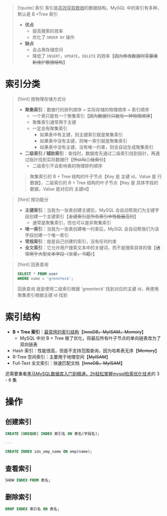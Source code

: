 
>[!quote] 索引
>索引是<u>高效获取数据</u>的数据结构，MySQL 中的索引有多种，默认是 B
>+Tree 索引
>
>- **优点**
> 	- 提高搜索的效率
> 	- 优化了 `ORDER BY` 操作
> - **缺点**
> 	- 会占用存储空间
> 	- 降低了 `INSERT`，`UPDATE`，`DELETE` 的效率【~~因为修改数据时需要重新维护数据结构~~】

# 索引分类
>[!hint] 按物理存储方式分
>- **聚集索引**：数据行的排列顺序 = 实际存储的物理顺序 = 索引顺序
>	- 一个表只能有一个聚集索引【~~因为数据行只能有一种物理顺序~~】
>	- 聚集索引通常用于主键
>	- 一定会有聚集索引
>		- 如果表中有主键，则主键索引就是聚集索引
>		- 如果表中没有主键，则唯一索引就是聚集索引
>		- 如果表中没有主键，没有唯一约束，则会自动生成聚集索引
>- **二级索引 / 辅助索引**：查找时，数据库先通过二级索引找到指针，再通过指针找到实际数据行【~~所以叫二级索引~~】
>	- 二级索引不会影响表的物理排列顺序
>
>>聚集索引的 B + Tree 结构的叶子节点【Key 是 主键 id，Value 是 行数据】，二级索引的 B + Tree 结构的叶子节点【Key 是 具体字段的数据，Value 是对应的 主键id】

>[!hint] 按功能分
>- **主键索引**：当我为一张表创建主键后，MySQL 会自动帮我们为主键字段创建一个主键索引【~~主键索引是所有索引中性能最高的~~】
>	- 通常是聚集索引，但也可以是非聚集索引
>- **唯一索引**：当我为一张表创建唯一约束后，MySQL 会自动帮我们为该字段创建一个唯一索引
>- **常规索引**：就是自己创建的索引，没有任何约束
>- **全文索引**：它允许用户搜索文本中的关键词，而不是搜索具体的值【~~通常用于大型文本字段（文章，书籍）~~】

>[!hint] 回表查询
> ```sql
> SELECT * FROM user
> WHERE name = 'grennteck';
> ```
>回表查询 就是使用二级索引根据 'greenteck' 找到对应的主键 id，再使用聚集索引根据主键 id 找到



# 索引结构
- **B + Tree 索引**：<u>最常用的索引结构</u>【~~InnoDB，MyISAM，Memory~~】
	- MySQL 中对 B + Tree 做了优化，将最后所有叶子节点的单向链表改为了双向链表
- Hash 索引：性能很高，但是不支持范围查询，因为哈希表无序【~~Memory~~】
- R-Tree 空间索引：主要用于地理空间【~~MyISAM~~】
- Full-Text 全文索引：快速匹配文档【~~InnoDB，MyISAM~~】

还需要重看<u>黑马MySQL数据库入门到精通，2h轻松掌握mysql检索优化技术</u>的 3 - 6 集

# 操作
## 创建索引
```sql
CREATE [UNIQUE] INDEX 索引名 ON 表名(字段名);

---

CREATE INDEX idx_emp_name ON emp(name);
```

## 查看索引
```sql
SHOW INDEX FROM 表名;
```

## 删除索引
```sql
DROP INDEX 索引名 ON 表名;
```




